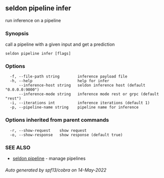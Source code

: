 ## seldon pipeline infer

run inference on a pipeline

### Synopsis

call a pipeline with a given input and get a prediction

```
seldon pipeline infer [flags]
```

### Options

```
  -f, --file-path string        inference payload file
  -h, --help                    help for infer
      --inference-host string   seldon inference host (default "0.0.0.0:9000")
      --inference-mode string   inference mode rest or grpc (default "rest")
  -i, --iterations int          inference iterations (default 1)
  -p, --pipeline-name string    pipeline name for inference
```

### Options inherited from parent commands

```
  -r, --show-request    show request
  -o, --show-response   show response (default true)
```

### SEE ALSO

* [seldon pipeline](seldon_pipeline.md)	 - manage pipelines

###### Auto generated by spf13/cobra on 14-May-2022
